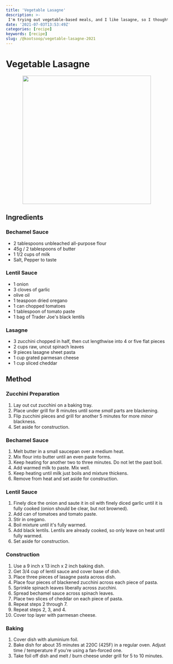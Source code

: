 ```yaml
---
title: 'Vegetable Lasagne'
description: >-
 I'm trying out vegetable-based meals, and I like lasagne, so I thought I'd try a vegetable version.
date: '2021-07-03T13:53:49Z'
categories: [recipe]
keywords: [recipe]
slug: /@kootsoop/vegetable-lasagne-2021
---
```


# Vegetable Lasagne

<p align="center">
<img src="https://kootsoop.github.io/images/vegetable-lasagne.jpg" height="400" width="400" >
</p>

## Ingredients

### Bechamel Sauce

 * 2 tablespoons unbleached all-purpose flour
 * 45g / 2 tablespoons of butter
 * 1 1/2 cups of milk
 * Salt, Pepper to taste
 
### Lentil Sauce

 * 1 onion
 * 3 cloves of garlic
 * olive oil
 * 1 teaspoon dried oregano
 * 1 can chopped tomatoes
 * 1 tablespoon of tomato paste
 * 1 bag of Trader Joe's black lentils

### Lasagne

* 3 zucchini chopped in half, then cut lengthwise into 4 or five flat pieces
* 2 cups raw, uncut spinach leaves 
* 9 pieces lasagne sheet pasta
* 1 cup grated parmesan cheese
* 1 cup sliced cheddar

## Method

### Zucchini Preparation

1. Lay out cut zucchini on a baking tray.
1. Place under grill for 8 minutes until some *small* parts are blackening.
1. Flip zucchini pieces and grill for another 5 minutes for more *minor* blackness.
1. Set aside for construction.

### Bechamel Sauce

1. Melt butter in a small saucepan over a medium heat.
1. Mix flour into butter until an even paste forms.
1. Keep heating for another two to three minutes. Do not let the past boil.
1. Add warmed milk to paste. Mix well.
1. Keep heating until milk just boils and mixture thickens.
1. Remove from heat and set aside for construction.

### Lentil Sauce

1. Finely dice the onion and saute it in oil with finely diced garlic until it is fully cooked (onion should be clear, but not browned).
1. Add can of tomatoes and tomato paste.
1. Stir in oregano.
1. Boil mixture until it's fully warmed.
1. Add black lentils. Lentils are already cooked, so only leave on heat until fully warmed.
1. Set aside for construction.

### Construction

1. Use a 9 inch x 13 inch x 2 inch baking dish.
1. Get 3/4 cup of lentil sauce and cover base of dish.
1. Place three pieces of lasagne pasta across dish.
1. Place four pieces of blackened zucchini across each piece of pasta.
1. Sprinkle spinach leaves liberally across zucchini.
1. Spread bechamel sauce across spinach leaves.
1. Place two slices of cheddar on each piece of pasta.
1. Repeat steps 2 through 7.
1. Repeat steps 2, 3, and 4.
1. Cover top layer with parmesan cheese.

### Baking

1. Cover dish with aluminium foil.
1. Bake dish for about 35 minutes at 220C (425F) in a regular oven. Adjust time / temperature if you're using a fan-forced one.
1. Take foil off dish and melt / burn cheese under grill for 5 to 10 minutes.




